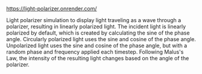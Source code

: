 https://light-polarizer.onrender.com/

Light polarizer simulation to display light traveling as a wave through a polarizer, resulting in linearly polarized light. The incident light is linearly polarized by default, which is created by calculating the sine of the phase angle. Circularly polarized light uses the sine and cosine of the phase angle. Unpolarized light uses the sine and cosine of the phase angle, but with a random phase and frequency applied each timestep. Following Malus's Law, the intensity of the resulting light changes based on the angle of the polarizer.
